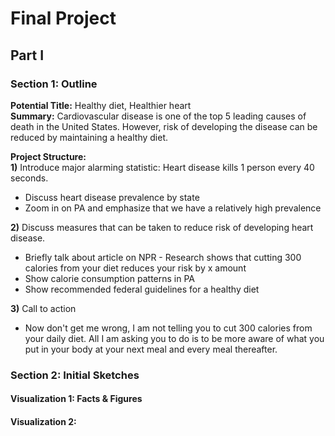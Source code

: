 # Final Project
## Part I
### Section 1: Outline
**Potential Title:** Healthy diet, Healthier heart  
**Summary:** Cardiovascular disease is one of the top 5 leading causes of death in the United States. However, risk of developing the disease can be reduced by maintaining a healthy diet. 

**Project Structure:**  
**1)** Introduce major alarming statistic: Heart disease kills 1 person every 40 seconds.  
- Discuss heart disease prevalence by state  
- Zoom in on PA and emphasize that we have a relatively high prevalence

**2)** Discuss measures that can be taken to reduce risk of developing heart disease. 
- Briefly talk about article on NPR - Research shows that cutting 300 calories from your diet reduces your risk by x amount
- Show calorie consumption patterns in PA
- Show recommended federal guidelines for a healthy diet

**3)** Call to action
- Now don't get me wrong, I am not telling you to cut 300 calories from your daily diet. All I am asking you to do is to be more aware of what you put in your body at your next meal and every meal thereafter. 

### Section 2: Initial Sketches
#### Visualization 1: Facts & Figures


#### Visualization 2: 
